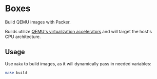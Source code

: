 # Boxes

Build QEMU images with Packer.

Builds utilize [QEMU's virtualization accelerators](https://www.qemu.org/docs/master/system/introduction.html#virtualisation-accelerators) and will target the host's CPU architecture.

## Usage

Use `make` to build images, as it will dynamically pass in needed variables:

```sh
make build
```